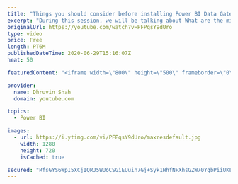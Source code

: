 ```yaml
---
title: "Things you should consider before installing Power BI Data Gateway"
excerpt: "During this session, we will be talking about What are the minimum hardware and software required to install a Power BI Data gateway and which are the considerations we need to keep in our mind before installing a Data Gateway?  In this session we will cover the following points: 1. Minimum Hardware"
originalUrl: https://youtube.com/watch?v=PFPqsY9dUro
type: video
price: Free
length: PT6M
publishedDateTime: 2020-06-29T15:16:07Z
heat: 50

featuredContent: "<iframe width=\"800\" height=\"500\" frameborder=\"0\" src=\"https://www.youtube.com/embed/PFPqsY9dUro\" allow=\"accelerometer; autoplay; encrypted-media; gyroscope; picture-in-picture\" allowfullscreen></iframe>"

provider:
  name: Dhruvin Shah
  domain: youtube.com

topics:
  - Power BI

images:
  - url: https://i.ytimg.com/vi/PFPqsY9dUro/maxresdefault.jpg
    width: 1280
    height: 720
    isCached: true

secured: "RfsGYS6WpI5XCjIQRJ5WUoCSGiEUuin7Gj+Syk1HhfNFXhsGZW70YqbPiiUKLmAb7E99ZEk2P6VaVQURaByrvoaLNgfso7nHnCsHKnOO/oNRKzqX9fLVAKD6xpNItCtARV/NQJq5dNJIG8VtQLM/YHJyGY6h+hUvonN8Chq7rh8zi8wnTYVGg30YU6uCmuPL1Tn/GiqjvLts71UQsVET83KPswepvnZh/DKhtLYl09Gl+tcytTZenJx9YmHVr9hYv8J5qp3KNV2oudvB1ZIqmNhYnO5jZCxmlV70tsoccL+7/D/4JLBOJNBRPkEoKgmjZ2ErX5Y87LX1KjMN41wMU24ZSKxQkQuSq0c0NIwQ7sG5oMjNQB8flvwYM6xTku8PRgksTD9VDQ2/trHuMx1eGQAjFB1s53g9otJV5fYeQxY=;UQx8PGk5q0kKdT86FJQQ3g=="
---
```


